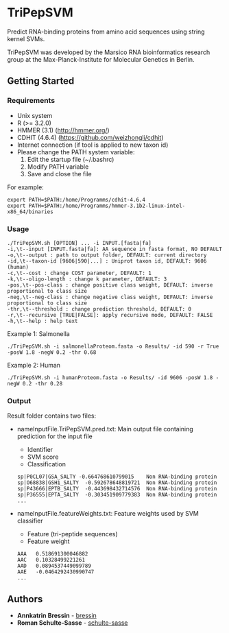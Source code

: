 # TriPepSVM
Predict RNA-binding proteins from amino acid sequences using string kernel SVMs.

TriPepSVM was developed by the Marsico RNA bioinformatics research group at the Max-Planck-Institute for Molecular Genetics in Berlin.

## Getting Started

### Requirements

* Unix system
* R (>= 3.2.0)
* HMMER (3.1) (http://hmmer.org/)
* CDHIT (4.6.4) (https://github.com/weizhongli/cdhit) 
* Internet connection (if tool is applied to new taxon id) 
* Please change the PATH system variable:
  1. Edit the startup file (~/.bashrc)
  2. Modify PATH variable
  3. Save and close the file

For example:
```
export PATH=$PATH:/home/Programms/cdhit-4.6.4
export PATH=$PATH:/home/Programms/hmmer-3.1b2-linux-intel-x86_64/binaries
```

### Usage
```
./TriPepSVM.sh [OPTION] ... -i INPUT.[fasta|fa] 
-i,\t--input [INPUT.fasta|fa]: AA sequence in fasta format, NO DEFAULT 
-o,\t--output : path to output folder, DEFAULT: current directory 
-id,\t--taxon-id [9606|590|...] : Uniprot taxon id, DEFAULT: 9606 (human) 
-c,\t--cost : change COST parameter, DEFAULT: 1 
-k,\t--oligo-length : change k parameter, DEFAULT: 3 
-pos,\t--pos-class : change positive class weight, DEFAULT: inverse proportional to class size 
-neg,\t--neg-class : change negative class weight, DEFAULT: inverse proportional to class size 
-thr,\t--threshold : change prediction threshold, DEFAULT: 0 
-r,\t--recursive [TRUE|FALSE]: apply recursive mode, DEFAULT: FALSE 
-h,\t--help : help text
```

Example 1: Salmonella
```
./TriPepSVM.sh -i salmonellaProteom.fasta -o Results/ -id 590 -r True -posW 1.8 -negW 0.2 -thr 0.68
```

Example 2: Human
```
./TriPepSVM.sh -i humanProteom.fasta -o Results/ -id 9606 -posW 1.8 -negW 0.2 -thr 0.28
```
### Output

Result folder contains two files:

* nameInputFile.TriPepSVM.pred.txt: Main output file containing prediction for the input file
  * Identifier
  * SVM score
  * Classification
  
  ```
  sp|P0CL07|GSA_SALTY -0.664768610799015	Non RNA-binding protein
  sp|O68838|GSH1_SALTY	-0.592678648819721	Non RNA-binding protein
  sp|P43666|EPTB_SALTY	-0.443698432714576	Non RNA-binding protein
  sp|P36555|EPTA_SALTY	-0.303451909779383	Non RNA-binding protein
  ...
  ```
  
* nameInputFile.featureWeights.txt: Feature weights used by SVM classifier
  * Feature (tri-peptide sequences)
  * Feature weight
  
  ```
  AAA	0.518691300046882
  AAC	0.10328499221261
  AAD	0.0894537449099789
  AAE	-0.0464292430990747
  ...
  ```

## Authors

* **Annkatrin Bressin** - [bressin](https://github.molgen.mpg.de/bressin)
* **Roman Schulte-Sasse** - [schulte-sasse](https://github.molgen.mpg.de/sasse)

